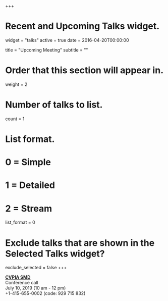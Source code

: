 +++
# Recent and Upcoming Talks widget.
widget = "talks"
active = true
date = 2016-04-20T00:00:00

title = "Upcoming Meeting"
subtitle = ""

# Order that this section will appear in.
weight = 2

# Number of talks to list.
count = 1

# List format.
#   0 = Simple
#   1 = Detailed
#   2 = Stream
list_format = 0

# Exclude talks that are shown in the Selected Talks widget?
exclude_selected = false
+++

**[CVPIA SMD](http://cvpia.scienceintegrationteam.com/meetings/)**     
Conference call     
July 10, 2019 (10 am - 12 pm)   
+1-415-655-0002 (code: 929 715 832)    


